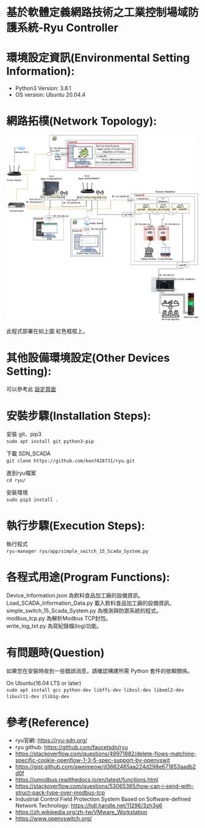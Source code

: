 基於軟體定義網路技術之工業控制場域防護系統-Ryu Controller
=====

環境設定資訊(Environmental Setting Information):
===========
- Python3 Version: 3.8.1  
- OS version: Ubuntu 20.04.4  

網路拓樸(Network Topology):
===========
<p align="center" width="100%">
    <img src="/ryu/Everyday_set_log/20220921/Beverage_and_food_processing_factory-network_topology.jpg"> 
</p>
此程式部署在如上圖 紅色框框上。  

其他設備環境設定(Other Devices Setting):
===========
可以參考此 [設定頁面](https://hackmd.io/@rrpSFv-qSLunmXT6FGkwBg/SksRTxVzo)  

安裝步驟(Installation Steps):
===========
安裝 git、pip3  
   `sudo apt install git python3-pip`

下載 SDN_SCADA  
   `git clone https://github.com/ken7428731/ryu.git`

進到ryu檔案  
   `cd ryu/`

安裝環境  
   `sudo pip3 install .`

執行步驟(Execution Steps):
===========
執行程式  
   `ryu-manager ryu/app/simple_switch_15_Scada_System.py`

各程式用途(Program Functions):
===========
Device_Information.json 為飲料食品加工廠的設備資訊。  
Load_SCADA_Information_Data.py 載入飲料食品加工廠的設備資訊。  
simple_switch_15_Scada_System.py 為檢測與防禦系統的程式。  
modbus_tcp.py 為解析Modbus TCP封包。  
write_log_txt.py 為寫紀錄檔(log)功能。    

有問題時(Question)
=============
如果您在安裝時收到一些錯誤消息，請確認構建所需 Python 套件的依賴關係。  

On Ubuntu(16.04 LTS or later)  
  `sudo apt install gcc python-dev libffi-dev libssl-dev libxml2-dev libxslt1-dev zlib1g-dev`  

參考(Reference)
=======
- ryu官網: https://ryu-sdn.org/
- ryu github: https://github.com/faucetsdn/ryu
- https://stackoverflow.com/questions/49971882/delete-flows-matching-specific-cookie-openflow-1-3-5-spec-support-by-openvswit
- https://gist.github.com/aweimeow/d3662485aa224d298e671853aadb2d0f
- https://umodbus.readthedocs.io/en/latest/functions.html
- https://stackoverflow.com/questions/53065365/how-can-i-send-with-struct-pack-type-over-modbus-tcp
- Industrial Control Field Protection System Based on Software-defined Network Technology: https://hdl.handle.net/11296/3zh3g6
- https://zh.wikipedia.org/zh-tw/VMware_Workstation
- https://www.openvswitch.org/